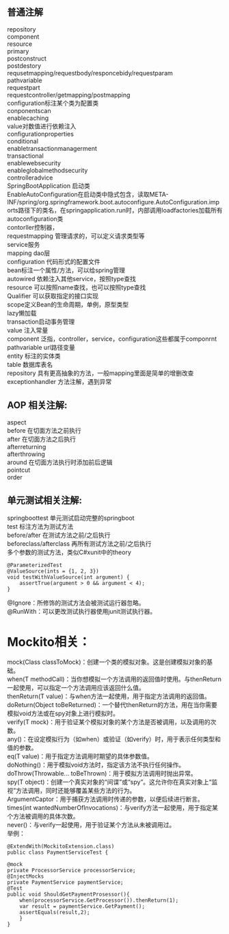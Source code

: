 ## 普通注解
repository<br />
component<br />
resource<br />
primary<br />
postconstruct<br />
postdestory<br />
requsetmapping/requestbody/responcebidy/requestparam<br />
pathvariable<br />
requestpart<br />
requestcontroller/getmapping/postmapping<br />
configuration标注某个类为配置类<br />
conponentscan<br />
enablecaching<br />
value对数值进行依赖注入<br />
configurationproperties<br />
conditional<br />
enabletransactionmanagerment<br />
transactional<br />
enablewebsecurity<br />
enableglobalmethodsecurity<br />
controlleradvice<br />
SpringBootApplication 启动类<br />
EnableAutoConfiguration在启动类中隐式包含，读取META-INF/spring/org.springframework.boot.autoconfigure.AutoConfiguration.imports路径下的类名，在springapplication.run时，内部调用loadfactories加载所有autoconfiguration类<br />
contorller控制器，<br />
requestmapping 管理请求的，可以定义请求类型等<br />
service服务 <br />
mapping dao层<br />
configuration 代码形式的配置文件<br />
bean标注一个属性/方法，可以给spring管理<br />
autowired 依赖注入其他service，按照type查找<br />
resource 可以按照name查找，也可以按照type查找<br />
Qualifier 可以获取指定的接口实现<br />
scope定义Bean的生命周期，单例，原型类型<br />
lazy懒加载<br />
transaction启动事务管理<br />
value 注入常量<br />
component 泛指，controller，service，configuration这些都属于componrnt<br />
pathvariable url路径变量<br />
entity 标注的实体类<br />
table 数据库表名<br />
repository 具有更高抽象的方法，一般mapping里面是简单的增删改查<br />
exceptionhandler 方法注解，遇到异常<br />
## AOP 相关注解:
aspect<br />
before 在切面方法之前执行<br />
after 在切面方法之后执行<br />
afterreturning<br />
afterthrowing<br />
around 在切面方法执行时添加前后逻辑<br />
pointcut<br />
order<br />
## 单元测试相关注解:
springboottest 单元测试启动完整的springboot<br />
test 标注方法为测试方法<br />
before/after 在测试方法之前/之后执行<br />
beforeclass/afterclass 再所有测试方法之前/之后执行<br />
多个参数的测试方法，类似C#xunit中的theory<br />
```
@ParameterizedTest
@ValueSource(ints = {1, 2, 3})
void testWithValueSource(int argument) {
    assertTrue(argument > 0 && argument < 4);
}
```
@Ignore：所修饰的测试方法会被测试运行器忽略。<br />
@RunWith：可以更改测试执行器使用junit测试执行器。<br />
# Mockito相关：
mock(Class<T> classToMock)：创建一个类的模拟对象。这是创建模拟对象的基础。<br />
when(T methodCall)：当你想模拟一个方法调用的返回值时使用。与thenReturn一起使用，可以指定一个方法调用应该返回什么值。<br />
thenReturn(T value)：与when方法一起使用，用于指定方法调用的返回值。<br />
doReturn(Object toBeReturned)：一个替代thenReturn的方法，用在当你需要模拟void方法或在spy对象上进行模拟时。<br />
verify(T mock)：用于验证某个模拟对象的某个方法是否被调用，以及调用的次数。<br />
any()：在设定模拟行为（如when）或验证（如verify）时，用于表示任何类型和值的参数。<br />
eq(T value)：用于指定方法调用时期望的具体参数值。<br />
doNothing()：用于模拟void方法时，指定该方法不执行任何操作。<br />
doThrow(Throwable... toBeThrown)：用于模拟方法调用时抛出异常。<br />
spy(T object)：创建一个真实对象的“间谍”或“spy”。这允许你在真实对象上“监视”方法调用，同时还能够覆盖某些方法的行为。<br />
ArgumentCaptor<T>：用于捕获方法调用时传递的参数，以便后续进行断言。<br />
times(int wantedNumberOfInvocations)：与verify方法一起使用，用于指定某个方法被调用的具体次数。<br />
never()：与verify一起使用，用于验证某个方法从未被调用过。<br />
举例：
```
@ExtendWith(MockitoExtension.class)
public class PaymentServiceTest {

@mock
private ProcessorService processorService;
@InjectMocks
private PaymentService paymentService;
@Test
public void ShouldGetPaymentProsessor(){
    when(processorService.GetProcessor()).thenReturn(1);
    var result = paymentService.GetPayment();
    assertEquals(result,2);
    }
}
```
